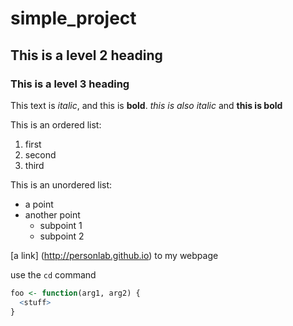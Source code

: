 # simple_project

## This is a level 2 heading

### This is a level 3 heading


This text is *italic*, and this is **bold**. _this is also italic_ and __this is bold__

This is an ordered list:
1. first
1. second
1. third

This is an unordered list:
- a point
- another point
  - subpoint 1
  - subpoint 2

[a
 link] (http://personlab.github.io) to my webpage  

use the `cd` command

```R
foo <- function(arg1, arg2) {
  <stuff>
}
```
